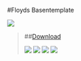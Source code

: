 #Floyds Basentemplate

![](http://www.gruppe-w.de/pics/Website/website_banner_archiv.png)


 
> ##[Download](TEMPLATE_FloydsBast_1v3.VR.rar)
> 
> ![](https://raw.githubusercontent.com/Mezilsa/Bilder/master/Basentemplates/Floyds-Basentemplates/Bilder/Bild1.jpg)
>![](https://raw.githubusercontent.com/Mezilsa/Bilder/master/Basentemplates/Floyds-Basentemplates/Bilder/Bild2.jpg)
> ![](https://raw.githubusercontent.com/Mezilsa/Bilder/master/Basentemplates/Floyds-Basentemplates/Bilder/Bild3.jpg)
> ![](https://raw.githubusercontent.com/Mezilsa/Bilder/master/Basentemplates/Floyds-Basentemplates/Bilder/Bild4.jpg)
